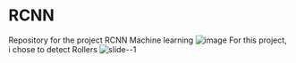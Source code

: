 # RCNN
Repository for the project RCNN Machine learning
![image](https://user-images.githubusercontent.com/68404566/210663679-57678b91-37f4-40c3-a978-2310850b4566.png)
 For this project, i chose to detect Rollers
 ![slide--1](https://user-images.githubusercontent.com/68404566/210663891-633228d6-610c-4c79-83c2-41dc03bd366d.jpg)
